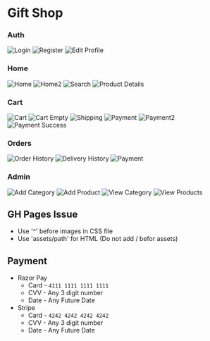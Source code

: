 # Gift Shop

### Auth

![Login](./screenshots/login.png)
![Register](./screenshots/register.png)
![Edit Profile](./screenshots/edit_profile.png)

### Home

![Home](./screenshots/home.png)
![Home2](./screenshots/home2.png)
![Search](./screenshots/search.png)
![Product Details](./screenshots/product_details.png)

### Cart

![Cart](./screenshots/cart.png)
![Cart Empty](./screenshots/empty_cart.png)
![Shipping](./screenshots/shipping.png)
![Payment](./screenshots/payment.png)
![Payment2](./screenshots/razorpay.png)
![Payment Success](./screenshots/payment_success.png)

### Orders

![Order History](./screenshots/order_history.png)
![Delivery History](./screenshots/delivery_history.png)
![Payment](./screenshots/payment.png)

### Admin

![Add Category](./screenshots/add_category.png)
![Add Product](./screenshots/add_product.png)
![View Category](./screenshots/admin_category.png)
![View Products](./screenshots/admin_product.png)


## GH Pages Issue

- Use '^' before images in CSS file
- Use 'assets/path' for HTML (Do not add / befor assets)

## Payment

- Razor Pay
  - Card - `4111 1111 1111 1111`
  - CVV - Any 3 digit number
  - Date - Any Future Date
- Stripe
  - Card - `4242 4242 4242 4242`
  - CVV - Any 3 digit number
  - Date - Any Future Date
